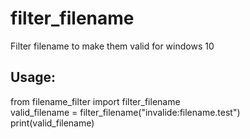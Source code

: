 # filter_filename
Filter filename to make them valid for windows 10
## Usage:
from filename_filter import filter_filename  
valid_filename = filter_filename("invalide:filename.test")  
print(valid_filename)